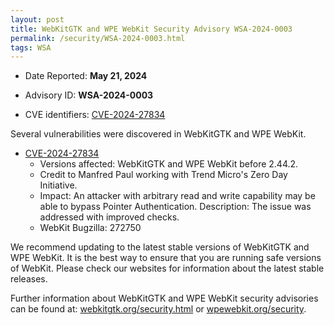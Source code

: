 ```yaml
---
layout: post
title: WebKitGTK and WPE WebKit Security Advisory WSA-2024-0003
permalink: /security/WSA-2024-0003.html
tags: WSA
---
```


* Date Reported: **May 21, 2024**

* Advisory ID: **WSA-2024-0003**

* CVE identifiers: [CVE-2024-27834](#CVE-2024-27834)


Several vulnerabilities were discovered in WebKitGTK and WPE WebKit.

* <a name='CVE-2024-27834' href='https://cve.mitre.org/cgi-bin/cvename.cgi?name=CVE-2024-27834'>CVE-2024-27834</a>
  * Versions affected: WebKitGTK and WPE WebKit before 2.44.2.
  * Credit to Manfred Paul working with Trend Micro's Zero Day Initiative.
  * Impact: An attacker with arbitrary read and write capability may be able to bypass
    Pointer Authentication. Description: The issue was addressed with improved checks.
  * WebKit Bugzilla: 272750

We recommend updating to the latest stable versions of WebKitGTK and WPE WebKit. It is the
best way to ensure that you are running safe versions of WebKit. Please check our websites
for information about the latest stable releases.

Further information about WebKitGTK and WPE WebKit security advisories can be found at:
[webkitgtk.org/security.html](https://webkitgtk.org/security.html) or
[wpewebkit.org/security](https://wpewebkit.org/security).
